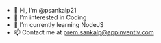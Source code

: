 - 👋 Hi, I’m @psankalp21
- 👀 I’m interested in Coding
- 🌱 I’m currently learning NodeJS
- 📫 Contact me at prem.sankalp@appinventiv.com

<!---
psankalp21/psankalp21 is a ✨ special ✨ repository because its `README.md` (this file) appears on your GitHub profile.
You can click the Preview link to take a look at your changes.
--->
